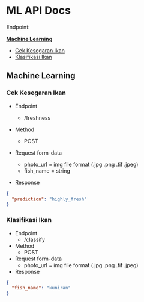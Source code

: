 ﻿<h1>ML API Docs</h1>

Endpoint:

[**Machine Learning**](#machine-learning)

- [Cek Kesegaran Ikan](#fish-freshness)
- [Klasifikasi Ikan](#fish-classification)

## Machine Learning

### Cek Kesegaran Ikan

- Endpoint
  - /freshness
- Method
  - POST
- Request form-data

  - photo_url = img file format (.jpg .png .tif .jpeg)
  - fish_name = string

- Response

```json
{
  "prediction": "highly_fresh"
}
```

### Klasifikasi Ikan

- Endpoint
  - /classify
- Method
  - POST
- Request form-data
  - photo_url = img file format (.jpg .png .tif .jpeg)
- Response

```json
{
  "fish_name": "kuniran"
}
```
